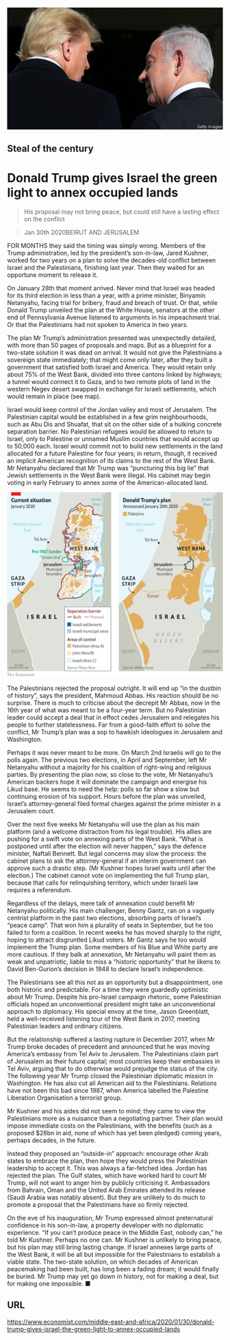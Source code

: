 ![](./images/20200201_MAP001.jpg)

## Steal of the century

# Donald Trump gives Israel the green light to annex occupied lands

> His proposal may not bring peace, but could still have a lasting effect on the conflict

> Jan 30th 2020BEIRUT AND JERUSALEM

FOR MONTHS they said the timing was simply wrong. Members of the Trump administration, led by the president’s son-in-law, Jared Kushner, worked for two years on a plan to solve the decades-old conflict between Israel and the Palestinians, finishing last year. Then they waited for an opportune moment to release it.

On January 28th that moment arrived. Never mind that Israel was headed for its third election in less than a year, with a prime minister, Binyamin Netanyahu, facing trial for bribery, fraud and breach of trust. Or that, while Donald Trump unveiled the plan at the White House, senators at the other end of Pennsylvania Avenue listened to arguments in his impeachment trial. Or that the Palestinians had not spoken to America in two years.

The plan Mr Trump’s administration presented was unexpectedly detailed, with more than 50 pages of proposals and maps. But as a blueprint for a two-state solution it was dead on arrival. It would not give the Palestinians a sovereign state immediately; that might come only later, after they built a government that satisfied both Israel and America. They would retain only about 75% of the West Bank, divided into three cantons linked by highways; a tunnel would connect it to Gaza, and to two remote plots of land in the western Negev desert swapped in exchange for Israeli settlements, which would remain in place (see map).

Israel would keep control of the Jordan valley and most of Jerusalem. The Palestinian capital would be established in a few grim neighbourhoods, such as Abu Dis and Shuafat, that sit on the other side of a hulking concrete separation barrier. No Palestinian refugees would be allowed to return to Israel, only to Palestine or unnamed Muslim countries that would accept up to 50,000 each. Israel would commit not to build new settlements in the land allocated for a future Palestine for four years; in return, though, it received an implicit American recognition of its claims to the rest of the West Bank. Mr Netanyahu declared that Mr Trump was “puncturing this big lie” that Jewish settlements in the West Bank were illegal. His cabinet may begin voting in early February to annex some of the American-allocated land.

![](./images/20200201_MAM801.png)

The Palestinians rejected the proposal outright. It will end up “in the dustbin of history”, says the president, Mahmoud Abbas. His reaction should be no surprise. There is much to criticise about the decrepit Mr Abbas, now in the 16th year of what was meant to be a four-year term. But no Palestinian leader could accept a deal that in effect cedes Jerusalem and relegates his people to further statelessness. Far from a good-faith effort to solve the conflict, Mr Trump’s plan was a sop to hawkish ideologues in Jerusalem and Washington.

Perhaps it was never meant to be more. On March 2nd Israelis will go to the polls again. The previous two elections, in April and September, left Mr Netanyahu without a majority for his coalition of right-wing and religious parties. By presenting the plan now, so close to the vote, Mr Netanyahu’s American backers hope it will dominate the campaign and energise his Likud base. He seems to need the help: polls so far show a slow but continuing erosion of his support. Hours before the plan was unveiled, Israel’s attorney-general filed formal charges against the prime minister in a Jerusalem court.

Over the next five weeks Mr Netanyahu will use the plan as his main platform (and a welcome distraction from his legal trouble). His allies are pushing for a swift vote on annexing parts of the West Bank. “What is postponed until after the election will never happen,” says the defence minister, Naftali Bennett. But legal concerns may slow the process: the cabinet plans to ask the attorney-general if an interim government can approve such a drastic step. (Mr Kushner hopes Israel waits until after the election.) The cabinet cannot vote on implementing the full Trump plan, because that calls for relinquishing territory, which under Israeli law requires a referendum.

Regardless of the delays, mere talk of annexation could benefit Mr Netanyahu politically. His main challenger, Benny Gantz, ran on a vaguely centrist platform in the past two elections, absorbing parts of Israel’s “peace camp”. That won him a plurality of seats in September, but he too failed to form a coalition. In recent weeks he has moved sharply to the right, hoping to attract disgruntled Likud voters. Mr Gantz says he too would implement the Trump plan. Some members of his Blue and White party are more cautious. If they balk at annexation, Mr Netanyahu will paint them as weak and unpatriotic, liable to miss a “historic opportunity” that he likens to David Ben-Gurion’s decision in 1948 to declare Israel’s independence.

The Palestinians see all this not as an opportunity but a disappointment, one both historic and predictable. For a time they were guardedly optimistic about Mr Trump. Despite his pro-Israel campaign rhetoric, some Palestinian officials hoped an unconventional president might take an unconventional approach to diplomacy. His special envoy at the time, Jason Greenblatt, held a well-received listening tour of the West Bank in 2017, meeting Palestinian leaders and ordinary citizens.

But the relationship suffered a lasting rupture in December 2017, when Mr Trump broke decades of precedent and announced that he was moving America’s embassy from Tel Aviv to Jerusalem. The Palestinians claim part of Jerusalem as their future capital; most countries keep their embassies in Tel Aviv, arguing that to do otherwise would prejudge the status of the city. The following year Mr Trump closed the Palestinian diplomatic mission in Washington. He has also cut all American aid to the Palestinians. Relations have not been this bad since 1987, when America labelled the Palestine Liberation Organisation a terrorist group.

Mr Kushner and his aides did not seem to mind; they came to view the Palestinians more as a nuisance than a negotiating partner. Their plan would impose immediate costs on the Palestinians, with the benefits (such as a proposed $28bn in aid, none of which has yet been pledged) coming years, perhaps decades, in the future.

Instead they proposed an “outside-in” approach: encourage other Arab states to embrace the plan, then hope they would press the Palestinian leadership to accept it. This was always a far-fetched idea. Jordan has rejected the plan. The Gulf states, which have worked hard to court Mr Trump, will not want to anger him by publicly criticising it. Ambassadors from Bahrain, Oman and the United Arab Emirates attended its release (Saudi Arabia was notably absent). But they are unlikely to do much to promote a proposal that the Palestinians have so firmly rejected.

On the eve of his inauguration, Mr Trump expressed almost preternatural confidence in his son-in-law, a property developer with no diplomatic experience. “If you can’t produce peace in the Middle East, nobody can,” he told Mr Kushner. Perhaps no one can. Mr Kushner is unlikely to bring peace, but his plan may still bring lasting change. If Israel annexes large parts of the West Bank, it will be all but impossible for the Palestinians to establish a viable state. The two-state solution, on which decades of American peacemaking had been built, has long been a fading dream; it would finally be buried. Mr Trump may yet go down in history, not for making a deal, but for making one impossible. ■

## URL

https://www.economist.com/middle-east-and-africa/2020/01/30/donald-trump-gives-israel-the-green-light-to-annex-occupied-lands
